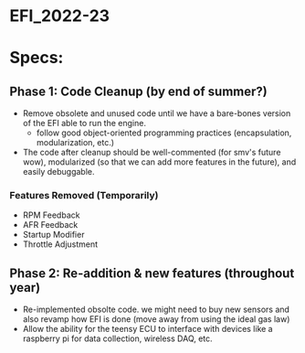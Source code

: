 # EFI_2022-23

# Specs:
## Phase 1: Code Cleanup (by end of summer?)
* Remove obsolete and unused code until we have a bare-bones version of the EFI able to run the engine. 
    * follow good object-oriented programming practices (encapsulation, modularization, etc.)
* The code after cleanup should be well-commented (for smv's future wow), modularized (so that we can add more features in the future), and easily debuggable.

### Features Removed (Temporarily)
* RPM Feedback
* AFR Feedback
* Startup Modifier
* Throttle Adjustment

## Phase 2: Re-addition & new features (throughout  year)
* Re-implemented obsolte code. we might need to buy new sensors and also revamp how EFI is done (move away from using the ideal gas law)
* Allow the ability for the teensy ECU to interface with devices like a raspberry pi for data collection, wireless DAQ, etc.